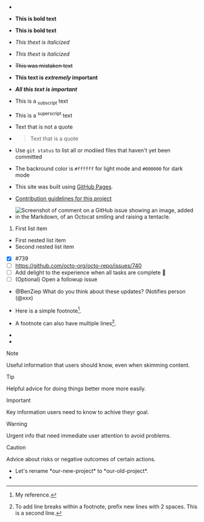 *

- **This is bold text**
- __This is bold text__
- *This thext is italicized*
- _This thext is italicized_
- ~~This was mistaken text~~
- **This text is _extremely_ important**
- ***All this text is important***
- This is a <sub>subscript</sub> text
- This is a <sup>superscript</sup> text
- Text that is not a quote
- > Text that is a quote

- Use `git status` to list all or modiied files that haven't yet been committed
- The backround color is `#ffffff` for light mode and `#000000` for dark mode

- This site was built using [GitHub Pages](https://pages.github.com/).

- [Contribution guidelines for this project](docs/CONTRIBUTING.md)

- ![Screenshot of comment on a GitHub issue showing an image, added in the Markdown, of an Octocat smiling and raising a tentacle.](https://myoctocat.com/assets/images/base-octocat.svg)

1. First list item

- First nested list item
- Second nested list item

 - [x] #739
 - [ ] https://github.com/octo-org/octo-repo/issues/740
 - [ ] Add delight to the experience when all tasks are complete :tada:
 - [ ] \(Optional) Open a followup issue

- @BenZiep What do you think about these updates? (Notifies person (@xxx)
  
- Here is a simple footnote[^1].
- A footnote can also have multiple lines[^2].
- [^1]: My reference.
- [^2]: To add line breaks within a footnote, prefix new lines with 2 spaces.
  This is a second line.
> [!NOTE]
> Useful information that users should know, even when skimming content.

> [!TIP]
> Helpful advice for doing things better more more easily.
 
> [!IMPORTANT]
> Key information users need to know to achive theyr goal.

> [!WARNING]
> Urgent info that need immediate user attention to avoid problems.

> [!CAUTION]
> Advice about risks or negative outcomes of certain actions.

<!-- This content will not appear in the rendered Markdown -->
- Let's rename \*our-new-project\* to \*our-old-project\*.
- 
